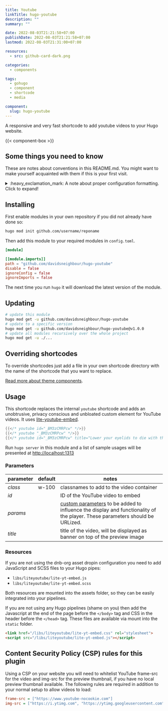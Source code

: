 ```yaml
---
title: Youtube
linkTitle: hugo-youtube
description: ""
summary: ""

date: 2022-08-03T21:21:58+07:00
publishDate: 2022-08-03T21:21:58+07:00
lastmod: 2022-08-03T21:31:00+07:00

resources:
  - src: github-card-dark.png

categories:
  - components

tags:
  - gohugo
  - component
  - shortcode
  - media

component:
  slug: hugo-youtube
---
```


A responsive and very fast shortcode to add youtube videos to your Hugo website.

{{< component-box >}}

<!--- THINGSTOKNOW BEGIN --->

## Some things you need to know

These are notes about conventions in this README.md. You might want to make yourself acquainted with them if this is your first visit.

<details>

<summary>:heavy_exclamation_mark: A note about proper configuration formatting. Click to expand!</summary>

The following documentation will refer to all configuration parameters in TOML format and with the assumption of a configuration file for your project at `/config.toml`. There are various formats of configurations (TOML/YAML/JSON) and multiple locations your configuration can reside (config file or config directory). Note that in the case of a config directory the section headers of all samples need to have the respective section title removed. So `[params.dnb.something]` will become `[dnb.something]` if the configuration is done in the file `/config/$CONFIGNAME/params.toml`.

</details>
<!--- THINGSTOKNOW END --->

<!--- INSTALLUPDATE BEGIN --->

## Installing

First enable modules in your own repository if you did not already have done so:

```bash
hugo mod init github.com/username/reponame
```

Then add this module to your required modules in `config.toml`.

```toml
[module]

[[module.imports]]
path = "github.com/davidsneighbour/hugo-youtube"
disable = false
ignoreConfig = false
ignoreImports = false

```

The next time you run `hugo` it will download the latest version of the module.

## Updating

```bash
# update this module
hugo mod get -u github.com/davidsneighbour/hugo-youtube
# update to a specific version
hugo mod get -u github.com/davidsneighbour/hugo-youtube@v1.0.0
# update all modules recursively over the whole project
hugo mod get -u ./...
```
<!--- INSTALLUPDATE END --->

## Overriding shortcodes

To override shortcodes just add a file in your own shortcode directory with the name of the shortcode that you want to replace.

[Read more about theme components](https://gohugo.io/themes/theme-components/).

## Usage

This shortcode replaces the internal `youtube` shortcode and adds an unobtrusive, privacy conscious and unbloated custom element for YouTube videos. It uses [lite-youtube-embed](https://github.com/paulirish/lite-youtube-embed).

```go
{{</* youtube id="_BM3zCMRPcw" */>}}
{{</* youtube "_BM3zCMRPcw" */>}}
{{</* youtube id="_BM3zCMRPcw" title="Lower your eyelids to die with the sun - M83" */>}}
```

Run `hugo server` in this module and a list of sample usages will be presented at [http://localhost:1313](http://localhost:1313)

### Parameters

| parameter | default | notes |
| --- | --- | --- |
| *class* | w-100 | classnames to add to the video container |
| *id* |  | ID of the YouTube video to embed |
| *params* |  | [custom parameters](https://developers.google.com/youtube/player_parameters#Parameters) to be added to influence the display and functionality of the player. These parameters should be URLized. |
| *title* |  | title of the video, will be displayed as banner on top of the preview image |

### Resources

If you are not using the dnb-org asset dropin configuration you need to add JavaScript and SCSS files to your Hugo pipes:

- `libs/liteyoutube/lite-yt-embed.js`
- `libs/liteyoutube/lite-yt-embed.scss`

Both resources are mounted into the assets folder, so they can be easily integrated into your pipelines.

If you are not using any Hugo pipelines (shame on you) then add the Javascript at the end of the page before the `</body>` tag and CSS in the header before the `</head>` tag. These files are available via mount into the `static` folder.

```html
<link href="/libs/liteyoutube/lite-yt-embed.css" rel="stylesheet">
<script src="/libs/liteyoutube/lite-yt-embed.js"></script>
```

## Content Security Policy (CSP) rules for this plugin

Using a CSP on your website you will need to whitelist YouTube frame-src for the video and img-src for the preview thumbnail, if you have no local preview thumbnail available. The following rules are required in addition to your normal setup to allow videos to load:

```ini
frame-src = ["https://www.youtube-nocookie.com"]
img-src = ["https://i.ytimg.com", "https://ytimg.googleusercontent.com"]
```
